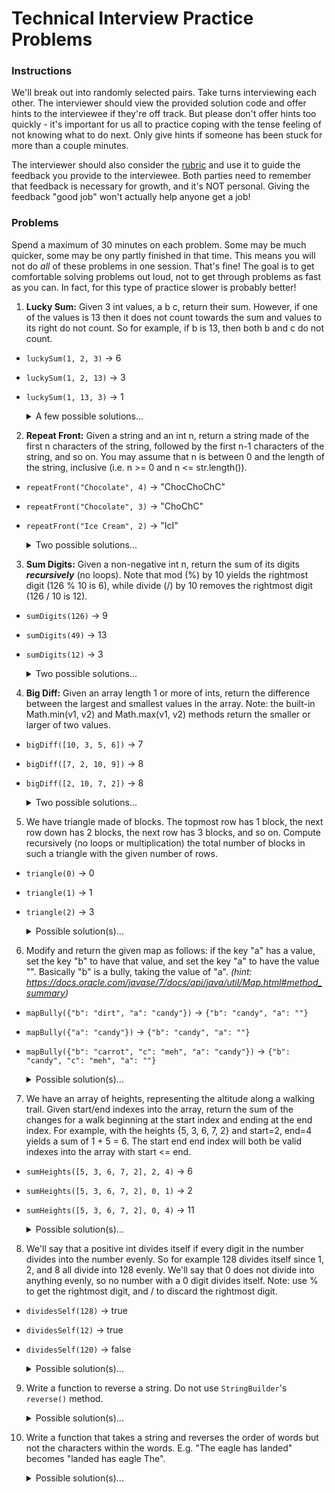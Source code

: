 # Technical Interview Practice Problems

### Instructions
We'll break out into randomly selected pairs.
Take turns interviewing each other.
The interviewer should view the provided solution code and offer hints to the interviewee if they're off track.
But please don't offer hints too quickly - it's important for us all to practice coping with the tense feeling of not knowing what to do next.
Only give hints if someone has been stuck for more than a couple minutes.

The interviewer should also consider the [rubric](https://docs.google.com/document/d/1LfwKyCY2K6VI7fuiFyz7FIDAJdDtuBuYTGlYZtzl_q0/edit?usp=sharing)
and use it to guide the feedback you provide to the interviewee.
Both parties need to remember that feedback is necessary for growth, and it's NOT personal.
Giving the feedback "good job" won't actually help anyone get a job!

### Problems
Spend a maximum of 30 minutes on each problem.
Some may be much quicker, some may be ony partly finished in that time.
This means you will not do _all_ of these problems in one session.
That's fine!
The goal is to get comfortable solving problems out loud, not to get through problems as fast as you can.
In fact, for this type of practice slower is probably better!

1. **Lucky Sum:** Given 3 int values, a b c, return their sum. However, if one of the values is 13 then it does not count towards the sum and values to its right do not count. So for example, if b is 13, then both b and c do not count.
  - `luckySum(1, 2, 3)` -> 6
  - `luckySum(1, 2, 13)` -> 3
  - `luckySum(1, 13, 3)` -> 1

	<details><summary>A few possible solutions...</summary>

	```java
	public int luckySum(int a, int b, int c) {
		if (a == 13) {
			return 0;
		} else if (b == 13) {
			return a;
		} else if (c == 13) {
			return a + b;
		} else {
			return a + b + c;
		}
	}

    // A loopy version...
	public int luckySum2(int a, int b, int c) {
        int sum = 0;
        for (int x : new int[]{a, b, c}) {
            if (x == 13) break;
            sum += x;
        }
        return sum;
    }

    // This is terribly hard to read, but one-liners are fun!
	public int luckySum3(int a, int b, int c) {
        return (a == 13) ? 0 : ((b == 13) ? a : (c == 13) ? a + b : a + b + c);
	}
	```
    </details>

2. **Repeat Front:** Given a string and an int n, return a string made of the first n characters of the string, followed by the first n-1 characters of the string, and so on. You may assume that n is between 0 and the length of the string, inclusive (i.e. n >= 0 and n <= str.length()).
  - `repeatFront("Chocolate", 4)` -> "ChocChoChC"
  - `repeatFront("Chocolate", 3)` -> "ChoChC"
  - `repeatFront("Ice Cream", 2)` -> "IcI"

	<details><summary>Two possible solutions...</summary>

	```java
    // StringBuilder append version...
	public String repeatFront(String str, int n) {
		StringBuilder sb = new StringBuilder();
		for (int i = n; i >= 1; i--) {
			sb.append(str.substring(0, i));
		}
		return sb.toString();
	}

    // String concatenation version (less memory efficient)...
	public String repeatFront2(String str, int n) {
        String output = "";
        for (int i = n; i >= 1; i--) {
            output += str.substring(0, i);
        }
        return output;
	}
	```
    </details>

3. **Sum Digits:** Given a non-negative int n, return the sum of its digits _**recursively**_ (no loops). Note that mod (%) by 10 yields the rightmost digit (126 % 10 is 6), while divide (/) by 10 removes the rightmost digit (126 / 10 is 12).

  - `sumDigits(126)` -> 9
  - `sumDigits(49)` -> 13
  - `sumDigits(12)` -> 3

	<details><summary>Two possible solutions...</summary>

	```java
	public int sumDigits(int n) {
		int rightmostDigit = n % 10;
		int leftDigits = n / 10;
		if (leftDigits == 0) {
			return rightmostDigit; // base case
		} else {
			return rightmostDigit + sumDigits(leftDigits);
		}
	}

    // And an obnoxious one-line version...
	public int sumDigits2(int n) {
        return (n / 10 == 0) ? n % 10 : n % 10 + sumDigits(n / 10);
	}
	```
    </details>

4. **Big Diff:** Given an array length 1 or more of ints, return the difference between the largest and smallest values in the array. Note: the built-in Math.min(v1, v2) and Math.max(v1, v2) methods return the smaller or larger of two values.
  - `bigDiff([10, 3, 5, 6])` -> 7
  - `bigDiff([7, 2, 10, 9])` -> 8
  - `bigDiff([2, 10, 7, 2])` -> 8

	<details><summary>Two possible solutions...</summary>

	```java
    public int bigDiff(int[] nums) {
        int largest = nums[0];
        int smallest = nums[0];
        for (int i = 1; i < nums.length; i++) {
            largest = Math.max(largest, nums[i]);
            smallest = Math.min(smallest, nums[i]);
        }
        return largest - smallest;
    }

    // Alternate version...
	public int bigDiff2(int[] nums) {
		int largest = Integer.MIN_VALUE;
		int smallest = Integer.MAX_VALUE;
		for (int num : nums) {
			largest = Math.max(largest, num);
			smallest = Math.min(smallest, num);
		}
		return largest - smallest;
	}

	```
    </details>
    
5. We have triangle made of blocks. The topmost row has 1 block, the next row down has 2 blocks, the next row has 3 blocks, and so on. Compute recursively (no loops or multiplication) the total number of blocks in such a triangle with the given number of rows.
  - `triangle(0)` -> 0
  - `triangle(1)` -> 1
  - `triangle(2)` -> 3

	<details><summary>Possible solution(s)...</summary>

    ```java
    public int triangle(int rows) {
        if (rows <= 1) {
            return rows; // base case
        } else {
            // get the # of blocks before the current row with a recursive call
            // then add "rows" b/c that's how many blocks are in the current row
            return triangle(rows - 1) + rows;
        }
    }

    public int triangle2(int rows) {
        return (rows <= 1) ? rows : rows + triangle(rows - 1);
    }

    // Iterative (non-recursive) version
    public int triangle3(int rows) {
        int blocks = 0;
        while (rows > 0) {
            blocks += rows;
            rows--;
        }
        return blocks;
    }
    ```
  </details>

6. Modify and return the given map as follows: if the key "a" has a value, set the key "b" to have that value, and set the key "a" to have the value "". Basically "b" is a bully, taking the value of "a". *(hint: https://docs.oracle.com/javase/7/docs/api/java/util/Map.html#method_summary)*
  - `mapBully({"b": "dirt", "a": "candy"})` -> `{"b": "candy", "a": ""}`
  - `mapBully({"a": "candy"})` -> `{"b": "candy", "a": ""}`
  - `mapBully({"b": "carrot", "c": "meh", "a": "candy"})` -> `{"b": "candy", "c": "meh", "a": ""}`

	<details><summary>Possible solution(s)...</summary>

	```java
	public Map<String, String> mapBully(Map<String, String> map) {
		if (map.containsKey("a")) {
			map.put("b", map.get("a")); // put a's value in b
			map.put("a", "");			// put "" in a
		}
		return map;
	}
	```
  </details>

7. We have an array of heights, representing the altitude along a walking trail. Given start/end indexes into the array, return the sum of the changes for a walk beginning at the start index and ending at the end index. For example, with the heights {5, 3, 6, 7, 2} and start=2, end=4 yields a sum of 1 + 5 = 6. The start end end index will both be valid indexes into the array with start <= end.
  - `sumHeights([5, 3, 6, 7, 2], 2, 4)` -> 6
  - `sumHeights([5, 3, 6, 7, 2], 0, 1)` -> 2
  - `sumHeights([5, 3, 6, 7, 2], 0, 4)` -> 11

	<details><summary>Possible solution(s)...</summary>

	```java
	public int sumHeights(int[] heights, int start, int end) {
		int sum = 0;
		for (int i = start + 1; i <= end; i++) {
			// compare each height to the previous height
			// use abs() because we only care about magnitude, not direction
			sum += Math.abs(heights[i] - heights[i - 1]);
		}
		return sum;
	}
	```
  </details>

8. We'll say that a positive int divides itself if every digit in the number divides into the number evenly. So for example 128 divides itself since 1, 2, and 8 all divide into 128 evenly. We'll say that 0 does not divide into anything evenly, so no number with a 0 digit divides itself. Note: use % to get the rightmost digit, and / to discard the rightmost digit.
  - `dividesSelf(128)` -> true
  - `dividesSelf(12)` -> true
  - `dividesSelf(120)` -> false

	<details><summary>Possible solution(s)...</summary>

	```java
	public boolean dividesSelf(int n) {
		int temp = n;
		while (temp > 0) {
			int rightmostDigit = temp % 10;
			if (rightmostDigit == 0 || n % rightmostDigit != 0) {
				// if the rightmost digit is zero,
				// or if the rightmost digit doesn't divide evenly into n
				return false;
			}
			// reduce the temp variable for the next loop iteration
			temp /= 10;
		}
		// if we made it here w/o returning false, then the result is true
		return true;
	}
	```
  </details>
  
9. Write a function to reverse a string. Do not use `StringBuilder`'s `reverse()` method.

   <details><summary>Possible solution(s)...</summary>

	    ```java
	    public String reverse(String str) {

		char[] strChars = str.toCharArray();

		int startIndex = 0;
		int endIndex = strChars.length - 1;

		while (startIndex < endIndex) {
		    // swap characters
		    char temp = strChars[startIndex];
		    strChars[startIndex] = strChars[endIndex];
		    strChars[endIndex] = temp;

		    // move towards middle
		    startIndex++;
		    endIndex--;
		}

		return new String(strChars);
	    }
	    ```
   </details>

10. Write a function that takes a string and reverses the order of words but not the characters within the words. E.g. "The eagle has landed" becomes "landed has eagle The".

    <details><summary>Possible solution(s)...</summary>

    ```java
    public String reverseWords(String message) {

        char[] messageChars = message.toCharArray();

        // first we reverse all the characters in the entire messageChars array
        reverseCharacters(messageChars, 0, messageChars.length - 1);
        // this gives us the right word order
        // but with each word backwards

        // now we'll make the words forward again
        // by reversing each word's characters

        // we hold the index of the /start/ of the current word
        // as we look for the /end/ of the current word
        int currentWordStartIndex = 0;
        for (int i = 0; i <= messageChars.length; i++) {

            // found the end of the current word!
            if (i == messageChars.length || messageChars[i] == ' ') {

                // if we haven't exhausted the string our
                // next word's start is one character ahead
                reverseCharacters(messageChars, currentWordStartIndex, i - 1);
                currentWordStartIndex = i + 1;
            }
        }

        return new String(messageChars);
    }

    public void reverseCharacters(char[] messageChars, int startIndex, int endIndex) {

        // walk towards the middle, from both sides
        while (startIndex < endIndex) {

            // swap the front char and back char
            char temp = messageChars[startIndex];
            messageChars[startIndex] = messageChars[endIndex];
            messageChars[endIndex] = temp;
            startIndex++;
            endIndex--;
        }
    }
    ```
    </details>
